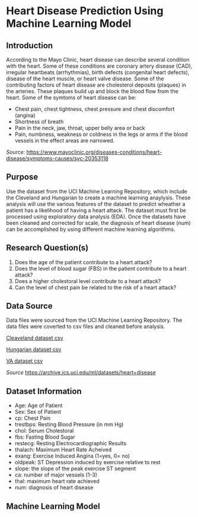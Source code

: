 # Heart Disease Prediction Using Machine Learning Model

## Introduction
According to the Mayo Clinic, heart disease can describe several condition with the heart.  Some of these conditions are coronary 
artery disease (CAD), irregular heartbeats (arrhythmias), birth defects (congenital heart defects), disease of the heart muscle, 
or heart valve disease.  Some of the contributing factors of heart disease are cholesterol deposits (plaques) in the arteries.  These
plaques build up and block the blood flow from the heart.  Some of the symtoms of heart disease can be:
 *  Chest pain, chest tightness, chest pressure and chest discomfort (angina)
 *  Shortness of breath
 *  Pain in the neck, jaw, throat, upper belly area or back
 *  Pain, numbness, weakness or coldness in the legs or arms if the blood vessels in the effect areas are narrowed.
 
 _Source:_  https://www.mayoclinic.org/diseases-conditions/heart-disease/symptoms-causes/syc-20353118
 
 ## Purpose
 
 Use the dataset from the UCI Machine Learning Repository, which include the Cleveland and Hungarian to create a machine
 learning anaylysis. These analysis will use the various features of the dataset to predict wheather a patient has a likelihood of having
 a heart attack.   The dataset must first be processed using exploratory data analysis (EDA).   Once the datasets have been cleaned and corrected
 for scale, the diagnosis of heart disease (num) can be accomplished by using different machine learning algorithms.

## Research Question(s)
1. Does the age of the patient contribute to a heart attack?
2. Does the level of blood sugar (FBS) in the patient contribute to a heart attack?
3. Does a higher cholestoral level contribute to a heart attack?
4. Can the level of chest pain be related to the risk of a heart attack?

## Data Source
Data files were sourced from the UCI Machine Learning Repository.   The data files were coverted to csv files and cleaned before analysis.

[Cleaveland dataset csv](Resources/processed_cleveland.csv)

[Hungarian dataset csv](Resources/reprocessed_hungarian.csv)

[VA dataset csv](Resources/processed_va.csv)

_Source_ https://archive.ics.uci.edu/ml/datasets/heart+disease

## Dataset Information

 * Age:  Age of Patient
 * Sex:  Sex of Patient
 * cp:  Chest Pain
 * trestbps:  Resting Blood Pressure (in mm Hg)
 * chol:  Serum Cholestoral
 * fbs:  Fasting Blood Sugar
 * restecg:  Resting Electrocardiographic Results
 * thalach:  Maximum Heart Rate Acheived
 * exang:  Exercise Induced Angina (1=yes, 0= no)
 * oldpeak:  ST Depression induced by exercise relative to rest
 * slope:  the slope of the peak exercise ST segment
 * ca:  number of major vessels (1-3)
 * thal: maximum heart rate achieved
 * num:  diagnosis of heart disease
 
 ## Machine Learning Model
